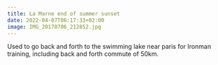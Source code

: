 ```yaml
---
title: La Marne end of summer sunset
date: 2022-04-07T06:17:33+02:00
image: IMG_20170706_212852.jpg
---
```

Used to go back and forth to the swimming lake near paris for Ironman training, including back and forth commute of 50km.
